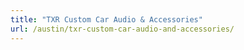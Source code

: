 ```yaml
---
title: "TXR Custom Car Audio & Accessories"
url: /austin/txr-custom-car-audio-and-accessories/
---
```

